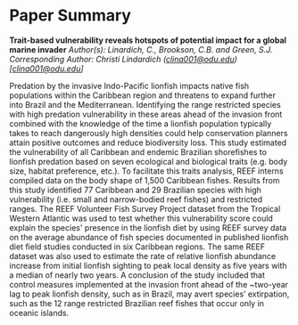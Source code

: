 


# Paper Summary

**Trait-based vulnerability reveals hotspots of potential impact for a global marine invader**
*Author(s): Linardich, C., Brookson, C.B. and Green, S.J.*
*Corresponding Author: Christi Lindardich (clina001@odu.edu)[clina001@odu.edu]*

Predation by the invasive Indo-Pacific lionfish impacts native fish populations within the Caribbean region and threatens to expand further into Brazil and the Mediterranean. Identifying the range restricted species with high predation vulnerability in these areas ahead of the invasion front combined with the knowledge of the time a lionfish population typically takes to reach dangerously high densities could help conservation planners attain positive outcomes and reduce biodiversity loss. This study estimated the vulnerability of all Caribbean and endemic Brazilian shorefishes to lionfish predation based on seven ecological and biological traits (e.g. body size, habitat preference, etc.). To facilitate this traits analysis, REEF interns compiled data on the body shape of 1,500 Caribbean fishes. Results from this study identified 77 Caribbean and 29 Brazilian species with high vulnerability (i.e. small and narrow-bodied reef fishes) and restricted ranges. The REEF Volunteer Fish Survey Project dataset from the Tropical Western Atlantic was used to test whether this vulnerability score could explain the species' presence in the lionfish diet by using REEF survey data on the average abundance of fish species documented in published lionfish diet field studies conducted in six Caribbean regions. The same REEF dataset was also used to estimate the rate of relative lionfish abundance increase from initial lionfish sighting to peak local density as five years with a median of nearly two years. A conclusion of the study included that control measures implemented at the invasion front ahead of the ~two-year lag to peak lionfish density, such as in Brazil, may avert species’ extirpation, such as the 12 range restricted Brazilian reef fishes that occur only in oceanic islands. 
